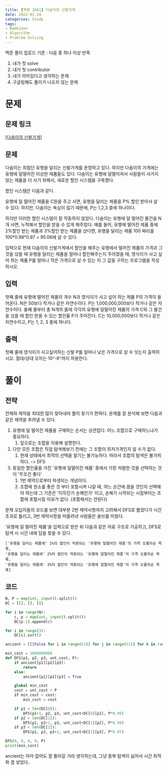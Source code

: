 ```yaml
---
title: [백준 1661] 다솜이의 신발가게
date: 2022-01-24
categories: Study
tags:
- Baekjoon
- Algorithm
- Problem Solving
---
```


백준 풀이 업로드 기준 : 다음 중 하나 이상 만족
1. 내가 첫 solve
2. 내가 첫 contributor
3. 내가 의미있다고 생각하는 문제
4. 구글링해도 풀이가 나오지 않는 문제

# 문제

## 문제 링크

[[다솜이의 신발가게]](https://www.acmicpc.net/problem/1661)

## 문제

다솜이는 최첨단 유행을 달리는 신발가게를 운영하고 있다. 하지만 다솜이의 가게에는 유행에 덜떨어진 이상한 제품들도 있다. 다솜이는 유행에 덜떨어져서 사람들이 사가지 않는 제품을 더 사기 위해서, 새로운 할인 시스템을 구축했다.

할인 시스템은 다음과 같다.

유행에 덜 떨어진 제품을 C원을 주고 사면, 유행을 달리는 제품을 P% 할인 받아서 살 수 있다. 하지만, 다솜이는 욕심이 많기 때문에, P는 1,2,3 중에 하나이다.

하지만 이러한 할인 시스템이 잘 작동하지 않았다. 다솜이는 유행에 덜 떨어진 물건을 N개 사면, 누적해서 할인을 받을 수 있게 해주었다. 예를 들어, 유행에 떨어진 제품 중에 2%할인 받는 제품과 3%할인 받는 제품을 샀다면, 유행을 달리는 제품 100 짜리를 100\*0.98\*0.97 = 95.06에 살 수 있다.

입력으로 현재 다솜이의 신발가게에서 할인을 해주는 유행에서 떨어진 제품의 가격과 그 것을 샀을 때 유행을 달리는 제품을 얼마나 할인해주는지 주어졌을 때, 영식이가 사고 싶어 하는 제품 P를 얼마나 작은 가격으로 살 수 있는 지 그 값을 구하는 프로그램을 작성하시오.

## 입력

첫째 줄에 유행에 떨어진 제품의 개수 N과 영식이가 사고 싶어 하는 제품 P의 가격이 들어온다. N은 50보다 작거나 같은 자연수이다. P는 1,000,000,000보다 작거나 같은 자연수이다. 둘째 줄부터 총 N개의 줄에 각각의 유행에 덜떨어진 제품의 가격 C와 그 물건을 샀을 때 할인 받을 수 있는 할인율 P가 주어진다. C는 10,000,000보다 작거나 같은 자연수이고, P는 1, 2, 3 중에 하나다.

## 출력

첫째 줄에 영식이가 사고싶어하는 신발 P를 얼마나 낮은 가격으로 살 수 잇는지 출력하시오. 절대/상대 오차는 10^-6^까지 허용한다.

# 풀이

## 전략

전제와 제약을 최대한 많이 찾아내야 풀이 찾기가 편하다. 문제를 잘 분석해 보면 다음과 같은 제약을 추려낼 수 있다.

1. 유행에 덜 떨어진 제품을 구매하는 순서는 상관없다. 어느 조합으로 구매하느냐가 중요하다.
   1. 앞으로는 조합을 이용해 설명한다.
2. 다만 모든 조합은 직접 탐색해보기 전에는 그 조합이 최저가격인지 알 수가 없다.
   1. 현재 상태에서 최적의 선택을 알기는 불가능하다. 따라서 조합의 탐색은 불가피하다. -> DFS
3. 동일한 할인율을 가진 '유행에 덜떨어진 제품' 중에서 가장 저렴한 것을 선택하는 것이 '무조건 좋다'
   1. 1번 제약으로부터 파생되는 개념이다.
   2. 조합에 원소를 좋은 것 부터 포함시켜 나갈 때, 어느 순간에 끊을 것인지 선택해야 하는데 그 기준은 '이득인가 손해인가' 이고, 손해가 시작되는 시점부터는 조합에 포함시킬 이유가 없다. (포함해서는 안된다)
   
문제 오답자들의 코드를 보면 대부분 2번 제약사항까지 고려해서 DFS로 풀었다가 시간 초과로 틀리고, 3번 제약사항을 떠올려낸 사람들은 솔브를 띄웠다.

'유행에 덜 떨어진 제품'을 입력으로 받은 뒤 다음과 같은 자료 구조로 가공하고, DFS로 탐색 시 시간 내에 답을 찾을 수 있다.

```
['유행을 달리는 제품에' 1%의 할인이 적용되는 '유행에 덜떨어진 제품'의 가격 오름차순 목록,
'유행을 달리는 제품에' 2%의 할인이 적용되는 '유행에 덜떨어진 제품'의 가격 오름차순 목록,
'유행을 달리는 제품에' 3%의 할인이 적용되는 '유행에 덜떨어진 제품'의 가격 오름차순 목록]
```

## 코드

```python
N, P = map(int, input().split())
DC = [[], [], []]

for i in range(N):
    c, p = map(int, input().split())
    DC[p-1].append(c)

for i in range(3):
    DC[i].sort()
```

```python
ancient = [[[False for i in range(51)] for j in range(51)] for k in range(51)]

min_cost = 1000000000
def DFS(p1, p2, p3, unt_cost, P):
    if ancient[p1][p2][p3]:
        return
    else:
        ancient[p1][p2][p3] = True

    global min_cost
    cost = unt_cost + P
    if min_cost > cost:
        min_cost = cost

    if p1 < len(DC[0]):
        DFS(p1+1, p2, p3, unt_cost+DC[0][p1], P*0.99)
    if p2 < len(DC[1]):
        DFS(p1, p2+1, p3, unt_cost+DC[1][p2], P*0.98)
    if p3 < len(DC[2]):
        DFS(p1, p2, p3+1, unt_cost+DC[2][p3], P*0.97)

DFS(0, 0, 0, 0, P)
print(min_cost)
```

ancient는 아마 없어도 잘 돌아갈 거라 생각하는데, 그냥 중복 탐색이 싫어서 시간 최적화 겸 넣었다..
